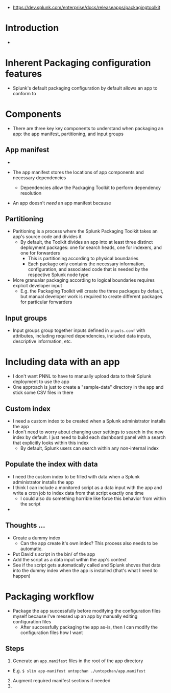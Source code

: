 - https://dev.splunk.com/enterprise/docs/releaseapps/packagingtoolkit
# Introduction
- 




# Inherent Packaging configuration features
- Splunk's default packaging configuration by default allows an app to conform to  
## 

# Components
- There are three key key components to understand when packaging an app: the app manifest, partitioning, and input groups
## App manifest
- 




- The app manifest stores the locations of app components and necessary dependencies
  - Dependencies allow the Packaging Toolkit to perform dependency resolution


- An app doesn't *need* an app manifest because 
## Partitioning
- Paritioning is a process where the Splunk Packaging Toolkit takes an app's source code and divides it
  - By default, the Toolkit divides an app into at least three distinct deployment packages: one for search heads, one for indexers, and one for
    forwarders
    - This is partitioning according to physical boundaries 
    - Each package only contains the necessary information, configuration, and associated code that is needed by the respective Splunk node type
- More granualar packaging according to logical boundaries requires explicit developer input
  - E.g. the Packaging Toolkit will create the three packages by default, but manual developer work is required to create different packages for
    particular forwarders
## Input groups
- Input groups group together inputs defined in `inputs.conf` with attributes, including required dependencies, included data inputs, descriptive
  information, etc.
# Including data with an app
- I don't want PNNL to have to manually upload data to their Splunk deployment to use the app
- One approach is just to create a "sample-data" directory in the app and stick some CSV files in there
## Custom index
- I need a custom index to be created when a Splunk administrator installs the app
- I don't need to worry about changing user settings to search in the new index by default. I just need to build each dashboard panel with a search
  that explicitly looks within this index
  - By default, Splunk users can search within any non-internal index
## Populate the index with data
- I need the custom index to be filled with data when a Splunk administrator installs the app
- I think I can include a monitored script as a data input with the app and write a cron job to index data from that script exactly one time 
  - I could also do something horrible like force this behavior from within the script
- 


## Thoughts ...
- Create a dummy index
  - Can the app create it's own index? This process also needs to be automatic. 
- Put David's script in the bin/ of the app
- Add the script as a data input within the app's context
- See if the script gets automatically called and Splunk shoves that data into the dummy index when the app is installed (that's what I need to happen)


# Packaging workflow
- Package the app successfully before modifying the configuration files myself because I've messed up an app by manually editing configuration files
  - After successfully packaging the app as-is, then I can modify the configuration files how I want
## Steps
1. Generate an `app.manifest` files in the root of the app directory
  - E.g. `$ slim app-manifest untopchan ./untopchan/app.manifest`
2. Augment required manifest sections if needed
3. 